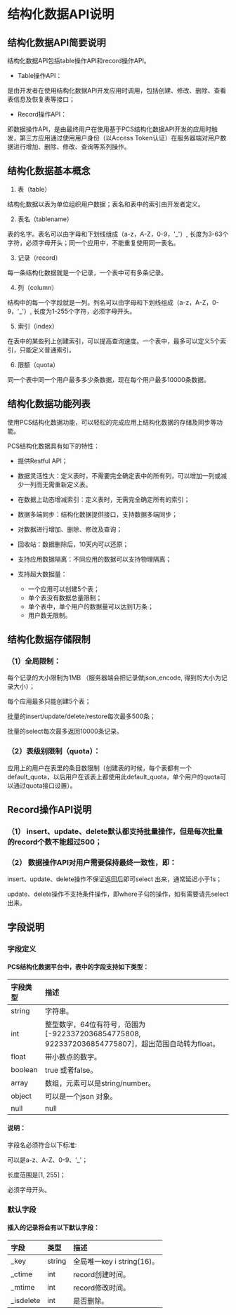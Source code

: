 # 结构化数据API说明

## 结构化数据API简要说明

结构化数据API包括table操作API和record操作API。

* Table操作API：

是由开发者在使用结构化数据API开发应用时调用，包括创建、修改、删除、查看表信息及恢复表等接口； 

* Record操作API：

即数据操作API，是由最终用户在使用基于PCS结构化数据API开发的应用时触发，第三方应用通过使用用户身份（以Access Token认证）在服务器端对用户数据进行增加、删除、修改、查询等系列操作。

## 结构化数据基本概念

1. 表（table）

结构化数据以表为单位组织用户数据；表名和表中的索引由开发者定义。

2. 表名（tablename）

表的名字。表名可以由字母和下划线组成（a-z，A-Z，0-9，'_'）, 长度为3-63个字符，必须字母开头；同一个应用中，不能重复使用同一表名。

3. 记录（record）

每一条结构化数据就是一个记录，一个表中可有多条记录。

4. 列（column）

结构中的每一个字段就是一列。列名可以由字母和下划线组成（a-z，A-Z，0-9，'_'）, 长度为1-255个字符，必须字母开头。

5. 索引（index）

在表中的某些列上创建索引，可以提高查询速度。一个表中，最多可以定义5个索引，只能定义普通索引。

6. 限额（quota）

同一个表中同一个用户最多多少条数据，现在每个用户最多10000条数据。

## 结构化数据功能列表

使用PCS结构化数据功能，可以轻松的完成应用上结构化数据的存储及同步等功能。

PCS结构化数据具有如下的特性：

* 提供Restful API；

* 数据灵活性大：定义表时，不需要完全确定表中的所有列，可以增加一列或减少一列而无需重新定义表。

* 在数据上动态增减索引：定义表时，无需完全确定所有的索引；

* 数据多端同步：结构化数据提供接口，支持数据多端同步；

* 对数据进行增加、删除、修改及查询；

* 回收站：数据删除后，10天内可以还原；

* 支持应用数据隔离：不同应用的数据可以支持物理隔离；

* 支持超大数据量：
    *  一个应用可以创建5个表；
    *  单个表没有数据总量限制；
    *  单个表中，单个用户的数据量可以达到1万条；
    *  用户数无限制。

## 结构化数据存储限制

### （1）全局限制：

每个记录的大小限制为1MB （服务器端会把记录做json_encode, 得到的大小为记录大小）；

每个应用最多只能创建5个表；

批量的insert/update/delete/restore每次最多500条；

批量的select每次最多返回10000条记录。

### （2）表级别限制（quota）：

应用上的用户在表里的条目数限制（创建表的时候，每个表都有一个default_quota，以后用户在该表上都使用此default_quota，单个用户的quota可以通过quota接口设置）。

## Record操作API说明

### （1） insert、update、delete默认都支持批量操作，但是每次批量的record个数不能超过500；

### （2） 数据操作API对用户需要保持最终一致性，即：

insert、update、delete操作不保证返回后即可select 出来，通常延迟小于1s；

update、delete操作不支持条件操作，即where子句的操作，如有需要请先select出来。

## 字段说明

### 字段定义

#### PCS结构化数据平台中，表中的字段支持如下类型：

| 字段类型 | 描述 |
| :- | :- |
| string | 字符串。 |
| int | 整型数字，64位有符号，范围为[-9223372036854775808, 9223372036854775807]，超出范围自动转为float。 |
| float | 带小数点的数字。 |
| boolean | true 或者false。 |
| array | 数组，元素可以是string/number。 |
| object | 可以是一个json 对象。 |
| null | null |

#### 说明： 

字段名必须符合以下标准:

可以是a-z、A-Z、0-9、'_'；

长度范围是[1, 255]；

必须字母开头。

### 默认字段

#### 插入的记录将会有以下默认字段：

| 字段 | 类型 | 描述 |
| :- | :- | :- |
| _key | string | 全局唯一key i string(16)。 |
| _ctime | int | record创建时间。 |
| _mtime | int | record修改时间。 |
| _isdelete | int | 是否删除。 |
